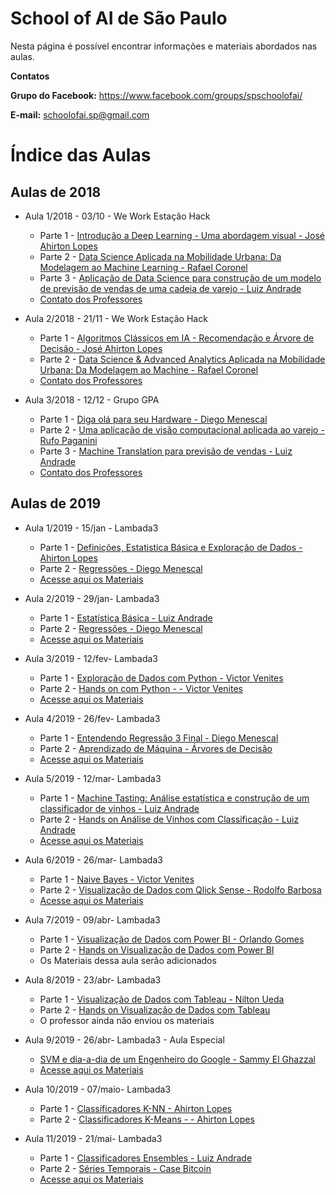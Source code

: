 # School of AI de São Paulo

Nesta página é possível encontrar informações e materiais abordados nas aulas.

**Contatos**

**Grupo do Facebook:** https://www.facebook.com/groups/spschoolofai/

**E-mail:** schoolofai.sp@gmail.com

# Índice das Aulas

## Aulas de 2018

- Aula 1/2018 - 03/10 - We Work Estação Hack
    - Parte 1 - [Introdução a Deep Learning - Uma abordagem visual - José Ahirton Lopes](https://www.youtube.com/watch?v=BBh8QRL1boU)
    - Parte 2 - [Data Science Aplicada na Mobilidade Urbana: Da Modelagem ao Machine Learning  - Rafael Coronel](https://www.youtube.com/watch?v=atMT9n1yjew)
    - Parte 3 - [Aplicação de Data Science para construção de um modelo de previsão de vendas de uma cadeia de varejo - Luiz Andrade](https://www.youtube.com/watch?v=knqjMG2EWA8)
    - [Contato dos Professores](https://github.com/SchoolOfAISaoPaulo/aulas/tree/master/01_aula)

- Aula 2/2018 - 21/11 - We Work Estação Hack
    - Parte 1 - [Algoritmos Clássicos em IA - Recomendação e Árvore de Decisão - José Ahirton Lopes](https://youtu.be/wX0ZvPmpvcM?t=820)
    - Parte 2 - [Data Science & Advanced Analytics Aplicada na Mobilidade Urbana: Da Modelagem ao Machine - Rafael Coronel](https://youtu.be/wX0ZvPmpvcM?t=4216)
    - [Contato dos Professores](https://github.com/SchoolOfAISaoPaulo/aulas/tree/master/02_aula)

- Aula 3/2018 - 12/12 - Grupo GPA
    - Parte 1 - [Diga olá para seu Hardware - Diego Menescal](https://www.youtube.com/watch?v=_B07M99HXVc)
    - Parte 2 - [Uma aplicação de visão computacional aplicada ao varejo - Rufo Paganini](https://www.youtube.com/watch?v=Ud-Gl_0XKOw)
    - Parte 3 - [Machine Translation para previsão de vendas - Luiz Andrade](https://youtu.be/lbNDKVJO9uY?t=1965)
    - [Contato dos Professores](https://github.com/SchoolOfAISaoPaulo/aulas/tree/master/03_aula)

## Aulas de 2019

- Aula 1/2019 - 15/jan - Lambada3
    - Parte 1 - [Definições, Estatistica Básica e Exploração de Dados - Ahirton Lopes](https://youtu.be/u_W7IxQl0jw?t=853)
    - Parte 2 - [Regressões - Diego Menescal](https://www.youtube.com/watch?v=qzASCODZrzI)
    - [Acesse aqui os Materiais](https://github.com/SchoolOfAISaoPaulo/aulas/tree/master/04_aula)
	
- Aula 2/2019 - 29/jan- Lambada3
    - Parte 1 - [Estatística Básica - Luiz Andrade](https://www.youtube.com/watch?v=WZ4rs1Nbkrk&t=747s)
    - Parte 2 - [Regressões - Diego Menescal](https://www.youtube.com/watch?v=WZ4rs1Nbkrk&t=747s)
    - [Acesse aqui os Materiais](https://github.com/SchoolOfAISaoPaulo/aulas/tree/master/05_aula)
		
- Aula 3/2019 - 12/fev- Lambada3
    - Parte 1 - [Exploração de Dados com Python - Victor Venites ](https://www.youtube.com/watch?v=Ee9oBXfJppQ)
    - Parte 2 - [Hands on com Python - - Victor Venites](https://www.youtube.com/watch?v=K444RIyQCy0)
    - [Acesse aqui os Materiais](https://github.com/SchoolOfAISaoPaulo/aulas/tree/master/06_aula)
		
- Aula 4/2019 - 26/fev- Lambada3
    - Parte 1 - [Entendendo Regressão 3 Final - Diego Menescal](https://youtu.be/za7bF6llG1w?t=184)
    - Parte 2 - [Aprendizado de Máquina - Árvores de Decisão](https://youtu.be/za7bF6llG1w?t=4025)
    - [Acesse aqui os Materiais](https://github.com/SchoolOfAISaoPaulo/aulas/tree/master/07_aula)

- Aula 5/2019 - 12/mar- Lambada3
    - Parte 1 - [Machine Tasting: Análise estatística e construção de um classificador de vinhos - Luiz Andrade](https://www.youtube.com/watch?v=1H4NtkBq_lk&t=1s)
    - Parte 2 - [Hands on Análise de Vinhos com Classificação - Luiz Andrade](https://www.youtube.com/watch?v=1H4NtkBq_lk&t=1s)
    - [Acesse aqui os Materiais](https://github.com/SchoolOfAISaoPaulo/aulas/tree/master/08_aula)
		
- Aula 6/2019 - 26/mar- Lambada3    
    - Parte 1 - [Naive Bayes - Victor Venites](https://www.youtube.com/watch?v=qv7Y3r6Ka8M)
    - Parte 2 - [Visualização de Dados com Qlick Sense - Rodolfo Barbosa](https://www.youtube.com/watch?v=eHOgblKgLWQ&t=1359s)
    - [Acesse aqui os Materiais](https://github.com/SchoolOfAISaoPaulo/aulas/tree/master/09_aula)
		
- Aula 7/2019 - 09/abr- Lambada3
    - Parte 1 - [Visualização de Dados com Power BI - Orlando Gomes](https://www.youtube.com/watch?v=0TlF3yzFJA4&t=315s)
    - Parte 2 - [Hands on Visualização de Dados com Power BI](https://www.youtube.com/watch?v=0TlF3yzFJA4&t=315s)
    - Os Materiais dessa aula serão adicionados
		
- Aula 8/2019 - 23/abr- Lambada3
    - Parte 1 - [Visualização de Dados com Tableau - Nilton Ueda](https://www.youtube.com/watch?v=2gSygiEStMk)
    - Parte 2 - [Hands on Visualização de Dados com Tableau](https://www.youtube.com/watch?v=2gSygiEStMk)
    - O professor ainda não enviou os materiais
		
- Aula 9/2019 - 26/abr- Lambada3 - Aula Especial
    - [SVM e dia-a-dia de um Engenheiro do Google - Sammy El Ghazzal](https://www.youtube.com/watch?v=m_dtGhIc9EU&t=5s)
    - [Acesse aqui os Materiais](https://github.com/SchoolOfAISaoPaulo/aulas/tree/master/10_aula#aula-1)

- Aula 10/2019 - 07/maio- Lambada3
    - Parte 1 - [Classificadores K-NN - Ahirton Lopes](https://www.youtube.com/watch?v=K13GeZB1gUE&t=12s)
    - Parte 2 - [Classificadores K-Means - - Ahirton Lopes](https://www.youtube.com/watch?v=rM-WeCksjws)
		
- Aula 11/2019 - 21/mai- Lambada3
    - Parte 1 - [Classificadores Ensembles - Luiz Andrade](https://www.youtube.com/watch?v=lq9LGL695_g)
    - Parte 2 - [Séries Temporais - Case Bitcoin](https://www.youtube.com/watch?v=lbQ5UEOWi1o)
    - [Acesse aqui os Materiais](https://github.com/SchoolOfAISaoPaulo/aulas/tree/master/11_aula)
